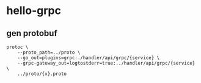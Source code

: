 # hello-grpc

## gen protobuf
```shell
protoc \
    --proto_path=../proto \
    --go_out=plugins=grpc:./handler/api/grpc/{service} \
    --grpc-gateway_out=logtostderr=true:../handler/api/grpc/{service} \
    ../proto/{x}.proto
```